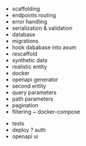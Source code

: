 + scaffolding
+ endpoints routing
+ error handling
+ serialization & validation
+ database
+ migrations
+ hook dababase into axum
+ rescaffold
+ synthetic data
+ realistic entity
+ docker
+ openapi generator
+ second entity
+ query parameters
+ path parameters
+ pagination
+ filtering
~ docker-compose
- tests
- deploy
? auth
- openapi ui
